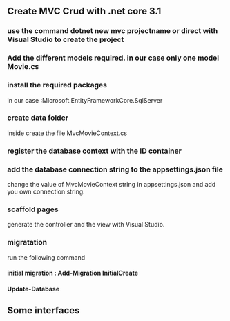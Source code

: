 ## Create MVC Crud with .net core 3.1

### use the command dotnet new mvc projectname or direct with Visual Studio to create the project

### Add the different models required. in our case only one model Movie.cs

### install the required packages 
in our case :Microsoft.EntityFrameworkCore.SqlServer

### create data folder 
inside create the file MvcMovieContext.cs

### register the database context with the ID container 

### add the database connection string to the appsettings.json file 
change the value of MvcMovieContext string in appsettings.json and add you own connection string.

### scaffold pages 
generate the controller and the view with Visual Studio.

### migratation

run the following command 

#### initial  migration : Add-Migration InitialCreate

#### Update-Database

## Some interfaces
